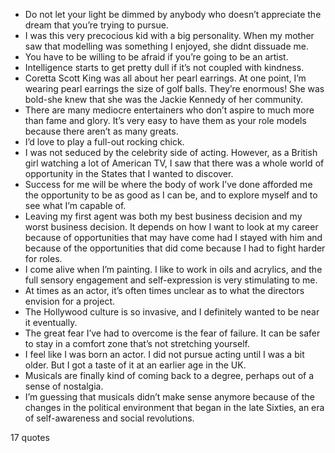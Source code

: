  - Do not let your light be dimmed by anybody who doesn’t appreciate the dream that you’re trying to pursue.
 - I was this very precocious kid with a big personality. When my mother saw that modelling was something I enjoyed, she didnt dissuade me.
 - You have to be willing to be afraid if you’re going to be an artist.
 - Intelligence starts to get pretty dull if it’s not coupled with kindness.
 - Coretta Scott King was all about her pearl earrings. At one point, I’m wearing pearl earrings the size of golf balls. They’re enormous! She was bold-she knew that she was the Jackie Kennedy of her community.
 - There are many mediocre entertainers who don’t aspire to much more than fame and glory. It’s very easy to have them as your role models because there aren’t as many greats.
 - I’d love to play a full-out rocking chick.
 - I was not seduced by the celebrity side of acting. However, as a British girl watching a lot of American TV, I saw that there was a whole world of opportunity in the States that I wanted to discover.
 - Success for me will be where the body of work I’ve done afforded me the opportunity to be as good as I can be, and to explore myself and to see what I’m capable of.
 - Leaving my first agent was both my best business decision and my worst business decision. It depends on how I want to look at my career because of opportunities that may have come had I stayed with him and because of the opportunities that did come because I had to fight harder for roles.
 - I come alive when I’m painting. I like to work in oils and acrylics, and the full sensory engagement and self-expression is very stimulating to me.
 - At times as an actor, it’s often times unclear as to what the directors envision for a project.
 - The Hollywood culture is so invasive, and I definitely wanted to be near it eventually.
 - The great fear I’ve had to overcome is the fear of failure. It can be safer to stay in a comfort zone that’s not stretching yourself.
 - I feel like I was born an actor. I did not pursue acting until I was a bit older. But I got a taste of it at an earlier age in the UK.
 - Musicals are finally kind of coming back to a degree, perhaps out of a sense of nostalgia.
 - I’m guessing that musicals didn’t make sense anymore because of the changes in the political environment that began in the late Sixties, an era of self-awareness and social revolutions.

17 quotes